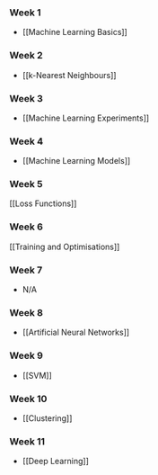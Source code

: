 ### Week 1
- [[Machine Learning Basics]]

### Week 2
- [[k-Nearest Neighbours]]

### Week 3
- [[Machine Learning Experiments]]

### Week 4
- [[Machine Learning Models]]

### Week 5
[[Loss Functions]]

### Week 6
[[Training and Optimisations]]

### Week 7
- N/A

### Week 8
- [[Artificial Neural Networks]]

### Week 9
- [[SVM]]

### Week 10
- [[Clustering]]

### Week 11
- [[Deep Learning]]


